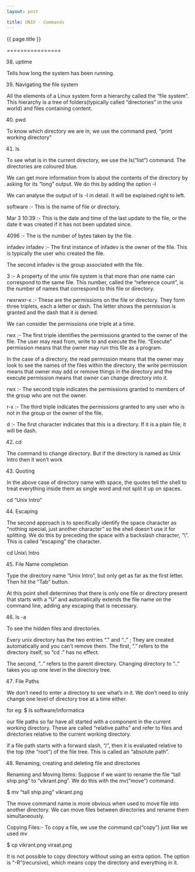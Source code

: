 ```yaml
---
layout: post

title: UNIX - Commands
---
```




{{ page.title }}

================

38) uptime 

Tells how long the system has been running.

39) Navigating the file system

 All the elements of a Linux system form a hierarchy called the “file system”. This hierarchy is a tree of folders(typically called “directories” in the unix world) and files containing content.

40) pwd

To know which directory we are in, we use the command pwd, “print working directory”
 

41) ls 

To see what is in the current directory, we use the ls(“list”) command. The directories are coloured blue.

We can get more information from ls about the contents of the directory by asking for its “long” output. We do this by adding the option -l

We can analyse the output of ls -l in detail. It will be explained right to left.

software :- This is the name of file or directory.

Mar 3 10:39  :- This is the date and time of the last update to the file, or the date it was created if it has not been updated since.

4096 :- The is the number of bytes taken by the file.

infadev infadev :- The first instance of infadev is the owner of the file. This is typically the user who created the file.

The second infadev is the group associated with the file.

3 :- A property of the unix file system is that more than one name can correspond to the same file. This number, called the “reference count”, is the number of names that correspond to this file or directory.

rwxrwxr-x :- These are the permissions on the file or directory. They form three triplets, each a letter or dash. The letter shows the permission is granted and the dash that it is denied.

We can consider the permissions one triple at a time.

rwx :- The first triple identifies the permissions granted to the owner of the file. The user may read from, write to  and execute the file. “Execute” permission means that the owner may run this file as a program.

In the case of a directory, the read permission means that the owner may look to see the names of the files within the directory, the write permission means that owner may add or remove things in the directory and the execute permission means that owner can change directory into it.

rwx :- The second triple indicates the permissions granted to members of the group who are not the owner. 

r-x :- The third triple indicates the permissions granted to any user who is not in the group or the owner of the file.

d :- The first character indicates that this is a directory. If it is a plain file, it will be dash.

42) cd 

The command to change directory. But if the directory is named as Unix Intro then it won’t work

43) Quoting 

In the above case of directory name with space, the quotes tell the shell to treat everything inside them as single word and not split it up on spaces.

cd “Unix Intro”

44) Escaping 

The second approach is to specifically identify the space character as “nothing special, just another character” so the shell doesn’t use it for splitting. We do this by preceding the space with a backslash character, “\”. This is called “escaping” the character.

cd Unix\ Intro

45) File Name completion 

Type the directory name “Unix Intro”, but only get as far as the first letter. Then hit the “Tab” button.

At this point shell determines that there is only one file or directory present that starts with a “U” and automatically extends the file name on the command line, adding any escaping that is necessary.

46) ls -a 

To see the hidden files and directories.

Every unix directory has the two entries “.” and “..” ; They are created automatically and you can’t remove them. The first, “.” refers to the directory itself, so “cd .” has no effect.

The second, “..” refers to the parent directory. Changing directory to “..” takes you up one level in the directory tree.

47) File Paths 

We don’t need to enter a directory to see what’s in it. We don’t need to only change one level of directory tree at a time either.

for eg: $ ls software/informatica

our file paths so far have all started with a component in the current working directory. These are called “relative paths” and refer to files and directories relative to the current working directory.

if a file path starts with a forward slash, “/”, then it is evaluated relative to the  top (the “root”) of the file tree. This is called an “absolute path”.

48) Renaming, creating and deleting file and directories

Renaming and Moving Items: Suppose if we want to rename the file “tall ship.png” to “vikrant.png”. We do this with the mv(“move”) command.

$ mv “tall ship.png” vikrant.png

The move command name is more obvious when used to move file into another directory. We can move files between directories and rename them simultaneously.

Copying Files:- To copy a file, we use the command cp(“copy”) just like we used mv

$ cp vikrant.png viraat.png

It is not possible to copy directory without using an extra option. The option is “-R”(recursive), which means copy the directory and everything in it. 
